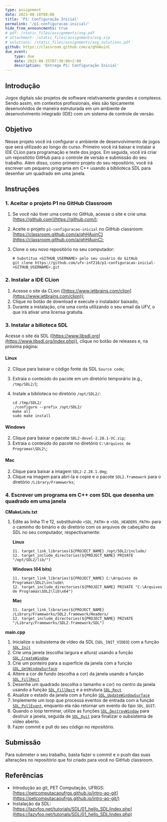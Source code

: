 ```yaml
---
type: assignment
date: 2023-08-18T08:00
title: 'P1: Configuração Inicial'
permalink: '/p1-configuracao-inicial/'
hide_from_announcments: true
# pdf: /static_files/assignments/asg.pdf
# attachment: /static_files/assignments/asg.zip
# solutions: /static_files/assignments/asg_solutions.pdf
github: https://classroom.github.com/a/qhHAuinC
due_event: 
    type: due
    date: 2023-08-25T07:30:00+2:00
    description: 'Entrega P1: Configuração Inicial'
---
```


## Introdução

Jogos digitais são projetos de software relativamente grandes e complexos. Sendo assim, em contextos profissionais, eles são tipicamente desenvolvidos de maneira estruturada em um ambiente de desenvolvimento integrado (IDE) com um sistema de controle de versão. 

<!-- Além disso, ao final desses projetos, profissionais da área de jogos costumam organizá-los em um portfólio, que são utilizados para demonstrar suas habilidades técnicas e criativas a potenciais empregadores, clientes ou parceiros. -->

## Objetivo

Nesse projeto você irá configurar o ambiente de desenvolvimento de jogos que será utilizado ao longo do curso. Primeiro você irá baixar e instalar a IDE CLion para programação e teste dos jogos. Em seguida, você irá criar um repositótio GitHub para o controle de versão e submissão do seu trabalho. Além disso, como primeiro projeto do seu repositório, você irá escrever um pequeno programa em C++ usando a biblioteca SDL para desenhar um quadrado em uma janela.

<!-- No contexto da indústria de jogos digitais, um portfólio é uma coleção organizada de projetos relacionados à criação de jogos. É uma ferramenta essencial para os profissionais dessa área, incluindo programadores, artistas, designers, compositores, entre outros, que desejam mostrar suas habilidades, experiências e realizações aos potenciais empregadores, clientes ou parceiros.

O portfólio permite que os criadores de jogos demonstrem suas capacidades, estilo artístico, conhecimento técnico e criatividade. Ele pode conter uma variedade de materiais, dependendo da especialização do indivíduo e do seu envolvimento em diferentes aspectos do desenvolvimento de jogos. Como essa é uma disciplina de Ciência da Computação, o seu portfólio deverá destavar suas habilidades como programador. Sendo assim, os principais materiais do seu porfólio serão trechos de códigos associados a imagens ou vídeos do jogo e comentários que evidenciem suas princiais contribuições para aquele projeto.

Nesse projeto, você irá usar o GitHub para hospedar um repositório git que será usado durante a disciplina para o controle de versão dos seus projetos, bem como a página web do seu portfolio. -->

## Instruções

### **1. Aceitar o projeto P1 no GitHub Classroom**

1. Se você não tiver uma conta no GitHub, acesse o site e crie uma: [https://github.com](https://github.com/);
2. Aceite o projeto `p1-configuracao-inicial` no GitHub classroom: [https://classroom.github.com/a/qhHAuinC](https://classroom.github.com/a/qhHAuinC);
3. Clone o seu novo repositório no seu computador:

    ```
    # Substitua <GITHUB_USERNAME> pelo seu usuário do GitHub
    git clone https://github.com/ufv-inf216/p1-configuracao-inicial-<GITHUB_USERNAME>.git
    ```

### **2. Instalar a IDE CLion**

1. Acesse o site da CLion ([https://www.jetbrains.com/clion](https://www.jetbrains.com/clion));
2. Clique no botão de download e execute o instalador baixado;
3. Durante a instalação, crie uma conta utilizando o seu email da UFV, o que irá ativar uma licensa gratuita.

### **3. Instalar a bilioteca SDL**

Acesse o site da SDL ([https://www.libsdl.org](https://www.libsdl.org/index.php)), clique no botão de releases e, na próxima página:

#### **Linux**

2. Clique para baixar o código fonte da SDL `Source code`;
3. Extraia o conteúdo do pacote em um diretório temporário (e.g., `/tmp/SDL2/`);
4. Instale a biblioteca no diretório `/opt/SDL2/`:

    ```
    cd /tmp/SDL2/
    ./configure --prefix /opt/SDL2/
    make all
    sudo make install
    ```

#### **Windows**

2. Clique para baixar o pacote `SDL2-devel-2.28.1-VC.zip`;
3. Extraia o conteúdo do pacote no diretório `C:\Arquivos de Programas\SDL2\`;

#### **Mac**

2. Clique para baixar a imagem `SDL2-2.28.1.dmg`;
3. Clique na imagem para abrí-la e copie e o pacote `SDL2.framework` para o diretório `/Library/Frameworks`;

### **4. Escrever um programa em C++ com SDL que desenha um quadrado em uma janela**

**CMakeLists.txt**

1. Edite as linha 11 e 12, substituindo `<SDL_PATH>` e `<SDL_HEADERS_PATH>` para o caminho do binário e do diretório com os arquivos de cabeçalho da SDL no seu computador, respectivamente:

    **Linux** 

    ```
    11. target_link_libraries(${PROJECT_NAME} /opt/SDL2/include/
    12. target_include_directories(${PROJECT_NAME} PRIVATE "/opt/SDL2/lib/")
    ```
    
    **Windows (64 bits)** 
    
    ```
    11. target_link_libraries(${PROJECT_NAME} C:\Arquivos de Programas\SDL2\include\
    12. target_include_directories(${PROJECT_NAME} PRIVATE "C:\Arquivos de Programas\SDL2\lib\x64")
    ```
    
    **Mac** 
    
    ```
    11. target_link_libraries(${PROJECT_NAME} /Library/Frameworks/SDL2.framework/Headers/
    12. target_include_directories(${PROJECT_NAME} PRIVATE "/Library/Frameworks/SDL2.framework/SDL")
    ```

**main.cpp**

1. Inicialize o subsistema de vídeo da SDL (`SDL_INIT_VIDEO`) com a função [`SDL_Init`](https://wiki.libsdl.org/SDL2/SDL_PollEvent)
2. Crie uma janela (escolha largura e altura) usando a função [`SDL_CreateWindow`](https://wiki.libsdl.org/SDL2/SDL_CreateWindow)
3. Crie um ponteiro para a superfície da janela com a função [`SDL_GetWindowSurface`](https://wiki.libsdl.org/SDL2/SDL_GetWindowSurface)
4. Altere a cor de fundo (escolha a cor) da janela usando a função [`SDL_FillRect`](https://wiki.libsdl.org/SDL2/SDL_FillRect)
5. Desenhe um quadrado (escolha o tamanho e cor) no centro da janela usando a função [`SDL_FillRect`](https://wiki.libsdl.org/SDL2/SDL_FillRect) e a estrutura [`SDL_Rect`](https://wiki.libsdl.org/SDL2/SDL_Rect)
6. Atualize o estado da janela com a função [`SDL_UpdateWindowSurface`](https://wiki.libsdl.org/SDL2/SDL_UpdateWindowSurface)
7. Implemente um loop que processa eventos de entrada com a função [`SDL_PollEvent`](https://wiki.libsdl.org/SDL2/SDL_PollEvent), enquanto ela não retornar um evento do tipo `SDL_QUIT`.
8. Quando o loop terminar, utilize as funções [`SDL_DestroyWindow`](https://wiki.libsdl.org/SDL2/SDL_DestroyWindow) para destruir a janela, seguida de [`SDL_Quit`](https://wiki.libsdl.org/SDL2/SDL_Quit) para 
finalizar o subsistema de vídeo aberto.
9. Fazer commit e pull do seu código no repositório.

## Submissão

Para submeter o seu trabalho, basta fazer o commit e o push das suas alterações no repositório que foi criado para
você no GitHub classroom.

## Referências

- Introdução ao git, PET Computação, UFRGS: [https://petcomputacaoufrgs.github.io/intro-ao-git](https://petcomputacaoufrgs.github.io/intro-ao-git/)
- Instalação da SDL: [https://lazyfoo.net/tutorials/SDL/01_hello_SDL/index.php](https://lazyfoo.net/tutorials/SDL/01_hello_SDL/index.php)
